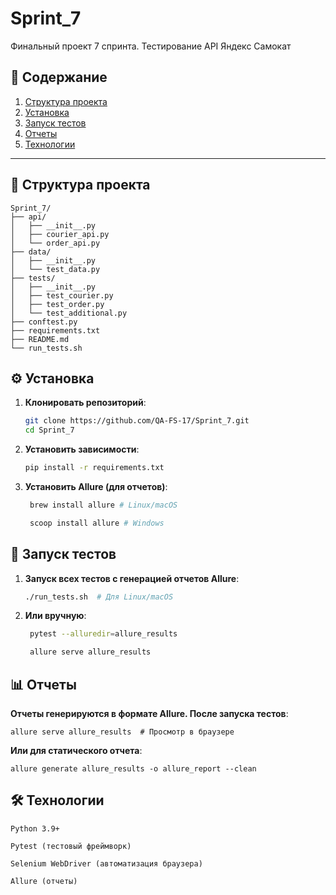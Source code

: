 # Sprint_7
Финальный проект 7 спринта. Тестирование API Яндекс Самокат

## 📌 Содержание
1. [Структура проекта](#-структура-проекта)
2. [Установка](#-установка)
3. [Запуск тестов](#-запуск-тестов)
4. [Отчеты](#-отчеты)
5. [Технологии](#-технологии)

---

## 📂 Структура проекта

```tree
Sprint_7/
├── api/
│   ├── __init__.py
│   ├── courier_api.py
│   └── order_api.py
├── data/
│   ├── __init__.py
│   └── test_data.py
├── tests/
│   ├── __init__.py
│   ├── test_courier.py
│   ├── test_order.py
│   └── test_additional.py
├── conftest.py
├── requirements.txt
├── README.md
└── run_tests.sh
```

## ⚙️ Установка

1. **Клонировать репозиторий**:
   ```bash
   git clone https://github.com/QA-FS-17/Sprint_7.git
   cd Sprint_7

2. **Установить зависимости**:
   ```bash
   pip install -r requirements.txt

3. **Установить Allure (для отчетов)**:
   ```bash
    brew install allure # Linux/macOS
   
    scoop install allure # Windows

## 🚀 Запуск тестов
1. **Запуск всех тестов с генерацией отчетов Allure**:
   ```bash
   ./run_tests.sh  # Для Linux/macOS

2. **Или вручную**:
   ```bash
    pytest --alluredir=allure_results
   
    allure serve allure_results
   
## 📊 Отчеты
**Отчеты генерируются в формате Allure. После запуска тестов**:    

    allure serve allure_results  # Просмотр в браузере

**Или для статического отчета**:

    allure generate allure_results -o allure_report --clean

## 🛠 Технологии
```tree
Python 3.9+

Pytest (тестовый фреймворк)

Selenium WebDriver (автоматизация браузера)

Allure (отчеты)

```